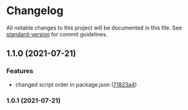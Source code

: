 # Changelog

All notable changes to this project will be documented in this file. See [standard-version](https://github.com/conventional-changelog/standard-version) for commit guidelines.

## 1.1.0 (2021-07-21)


### Features

* changed script order in package.json ([71823a4](https://github.com/oh1omon/chapter-navigation-server/commit/71823a48572596cb6cc0f98174c955bfcc546fc7))

### 1.0.1 (2021-07-21)
